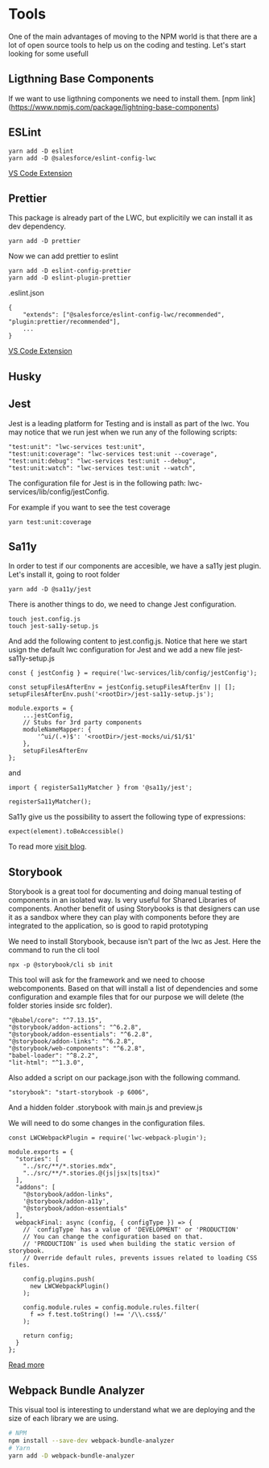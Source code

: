 
# Tools

One of the main advantages of moving to the NPM world is that there are a lot of open source tools to help us on the coding and testing. 
Let's start looking for some usefull 


## Ligthning Base Components
If we want to use ligthning components we need to install them. [npm link] (https://www.npmjs.com/package/lightning-base-components)

## ESLint

````
yarn add -D eslint
yarn add -D @salesforce/eslint-config-lwc
````

[VS Code Extension](https://marketplace.visualstudio.com/items?itemName=dbaeumer.vscode-eslint)

## Prettier
This package is already part of the LWC, but explicitily we can install it as dev dependency.

````
yarn add -D prettier
````

Now we can add prettier to eslint

````
yarn add -D eslint-config-prettier
yarn add -D eslint-plugin-prettier
````

.eslint.json
````
{
    "extends": ["@salesforce/eslint-config-lwc/recommended", "plugin:prettier/recommended"],
    ...
}
````


[VS Code Extension](https://marketplace.visualstudio.com/items?itemName=esbenp.prettier-vscode)


## Husky


## Jest 
Jest is a leading platform for Testing and is install as part of the lwc. You may notice that we run jest when we run any of the following scripts:

    "test:unit": "lwc-services test:unit",
    "test:unit:coverage": "lwc-services test:unit --coverage",
    "test:unit:debug": "lwc-services test:unit --debug",
    "test:unit:watch": "lwc-services test:unit --watch",

The configuration file for Jest is in the following path: lwc-services/lib/config/jestConfig.


For example if you want to see the test coverage 
````
yarn test:unit:coverage
````


## Sa11y
In order to test if our components are accesible, we have a sa11y jest plugin. 
Let's install it, going to root folder 

````
yarn add -D @sa11y/jest
````

There is another things to do, we need to change Jest configuration.  

````
touch jest.config.js
touch jest-sa11y-setup.js
````

And add the following content to  jest.config.js. Notice that here we start usign the default lwc configuration for Jest and we add a new file jest-sa11y-setup.js

````
const { jestConfig } = require('lwc-services/lib/config/jestConfig');

const setupFilesAfterEnv = jestConfig.setupFilesAfterEnv || [];
setupFilesAfterEnv.push('<rootDir>/jest-sa11y-setup.js');

module.exports = {
    ...jestConfig,
    // Stubs for 3rd party components
    moduleNameMapper: {
        '^ui/(.+)$': '<rootDir>/jest-mocks/ui/$1/$1'
    },
    setupFilesAfterEnv
};
````
and 

````
import { registerSa11yMatcher } from '@sa11y/jest';

registerSa11yMatcher();
````

Sa11y give us the possibility to assert the following type of expressions:

````
expect(element).toBeAccessible()
`````

To read more [visit blog](https://developer.salesforce.com/blogs/2020/10/automated-accessibility-testing-with-sa11y.html).


## Storybook
Storybook is a great tool for documenting and doing manual testing of components in an isolated way. Is very useful for Shared Libraries of components.
Another benefit of using Storybooks is that designers can use it as a sandbox where they can play with components before they are integrated to the application, so is good to rapid prototyping 

We need to install Storybook, because isn't part of the lwc as Jest. Here the command to run the cli tool

````
npx -p @storybook/cli sb init
`````

This tool will ask for the framework and we need to choose webcomponents. Based on that will install a list of dependencies and some configuration and example files that for our purpose we will delete (the folder stories inside src folder).

    "@babel/core": "^7.13.15",
    "@storybook/addon-actions": "^6.2.8",
    "@storybook/addon-essentials": "^6.2.8",
    "@storybook/addon-links": "^6.2.8",
    "@storybook/web-components": "^6.2.8",
    "babel-loader": "^8.2.2",
    "lit-html": "^1.3.0",

Also added a script on our package.json  with the following command. 

    "storybook": "start-storybook -p 6006",


And a hidden folder .storybook with main.js and preview.js

We will need to do some changes in the configuration files.

````
const LWCWebpackPlugin = require('lwc-webpack-plugin');

module.exports = {
  "stories": [
    "../src/**/*.stories.mdx",
    "../src/**/*.stories.@(js|jsx|ts|tsx)"
  ],
  "addons": [
    "@storybook/addon-links",
    '@storybook/addon-a11y',
    "@storybook/addon-essentials"
  ],
  webpackFinal: async (config, { configType }) => {
    // `configType` has a value of 'DEVELOPMENT' or 'PRODUCTION'
    // You can change the configuration based on that.
    // 'PRODUCTION' is used when building the static version of storybook.
    // Override default rules, prevents issues related to loading CSS files.
    
    config.plugins.push(
      new LWCWebpackPlugin()
    );

    config.module.rules = config.module.rules.filter(
      f => f.test.toString() !== '/\\.css$/'
    );   
    
    return config;
  }
};

````

[Read more](https://github.com/LWC-Essentials/storybook)

## Webpack Bundle Analyzer

This visual tool is interesting to understand what we are deploying and the size of each library we are using. 

```bash
# NPM
npm install --save-dev webpack-bundle-analyzer
# Yarn
yarn add -D webpack-bundle-analyzer
```
